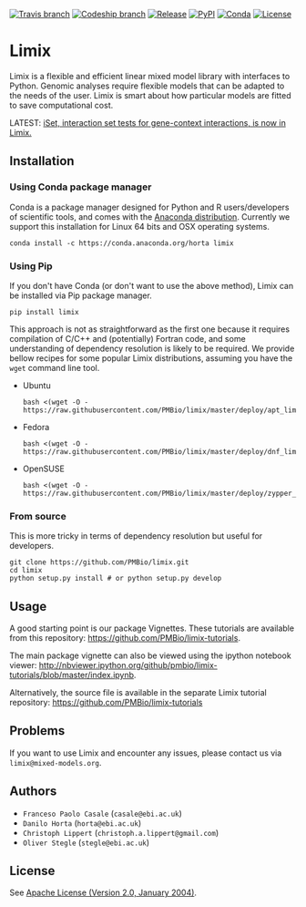 [![Travis branch](https://img.shields.io/travis/PMBio/limix/master.svg?style=flat-square&label=build%20(osx))](https://travis-ci.org/PMBio/limix) [![Codeship branch](https://img.shields.io/codeship/f2481f10-de6f-0133-67ee-4612197ec823/master.svg?style=flat-square&label=build%20(linux))](https://codeship.com/projects/144764) [![Release](https://img.shields.io/github/release/PMBio/limix.svg?style=flat-square&label=release%20(github))](https://github.com/PMBio/limix/releases/latest) [![PyPI](https://img.shields.io/pypi/v/limix.svg?style=flat-square&label=release%20(pypi))](https://pypi.python.org/pypi/limix/) [![Conda](https://anaconda.org/horta/limix/badges/version.svg)](https://anaconda.org/horta/limix) [![License](http://img.shields.io/:license-apache-blue.svg?style=flat-square)](https://github.com/PMBio/limix/blob/master/LICENSE.txt)

Limix
=====

Limix is a flexible and efficient linear mixed model library with interfaces
to Python. Genomic analyses require flexible models that can be adapted to the needs of
the user. Limix is smart about how particular models are fitted to save
computational cost.

LATEST: [iSet, interaction set tests for gene-context interactions, is now in Limix.](https://github.com/PMBio/limix-tutorials/tree/master/iSet)

## Installation

### Using Conda package manager

Conda is a package manager designed for Python and R users/developers of
scientific tools, and comes with the [Anaconda distribution](https://www.continuum.io/downloads).
Currently we support this installation for Linux 64 bits and OSX operating
systems.

```
conda install -c https://conda.anaconda.org/horta limix
```

### Using Pip

If you don't have Conda (or don't want to use the above method), Limix can be
installed via Pip package manager.
```
pip install limix
```
This approach is not as straightforward as the first one because it requires
compilation of C/C++ and (potentially) Fortran code, and some understanding
of dependency resolution is likely to be required. We provide bellow recipes
for some popular Limix distributions, assuming you have the `wget` command line
tool.

- Ubuntu

    ```
    bash <(wget -O - https://raw.githubusercontent.com/PMBio/limix/master/deploy/apt_limix_install)
    ```

- Fedora
    ```
    bash <(wget -O - https://raw.githubusercontent.com/PMBio/limix/master/deploy/dnf_limix_install)
    ```

- OpenSUSE
    ```
    bash <(wget -O - https://raw.githubusercontent.com/PMBio/limix/master/deploy/zypper_limix_install)
    ```

### From source

This is more tricky in terms of dependency resolution but useful for developers.

```
git clone https://github.com/PMBio/limix.git
cd limix
python setup.py install # or python setup.py develop
```

## Usage

A good starting point is our package Vignettes. These tutorials are available from this repository: https://github.com/PMBio/limix-tutorials.

The main package vignette can also be viewed using the ipython notebook viewer:
http://nbviewer.ipython.org/github/pmbio/limix-tutorials/blob/master/index.ipynb.

Alternatively, the source file is available in the separate Limix tutorial repository:
https://github.com/PMBio/limix-tutorials

## Problems

If you want to use Limix and encounter any issues, please contact us via `limix@mixed-models.org`.

## Authors

- `Franceso Paolo Casale` (`casale@ebi.ac.uk`)
- `Danilo Horta` (`horta@ebi.ac.uk`)
- `Christoph Lippert` (`christoph.a.lippert@gmail.com`)
- `Oliver Stegle` (`stegle@ebi.ac.uk`)

## License

See [Apache License (Version 2.0, January 2004)](https://github.com/PMBio/limix/blob/master/LICENSE.txt).
